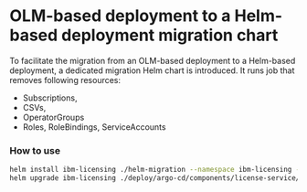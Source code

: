 # OLM-based deployment to a Helm-based deployment migration chart

To facilitate the migration from an OLM-based deployment to a Helm-based deployment, a dedicated migration Helm chart is introduced. It runs job that removes following resources:
- Subscriptions,
- CSVs,
- OperatorGroups
- Roles, RoleBindings, ServiceAccounts

### How to use
```bash
helm install ibm-licensing ./helm-migration --namespace ibm-licensing --take-ownership # Run migration job, that will remove OLM resources
helm upgrade ibm-licensing ./deploy/argo-cd/components/license-service/helm-cluster-scoped --namespace ibm-licensing --take-ownership # Install LS using helm charts
```